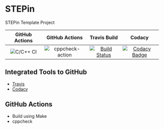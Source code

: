 # STEPin
STEPin Template Project

|GitHub Actions|GitHub Actions|Travis Build|Codacy|
|:-:|:-:|:--:|:--:|
|![C/C++ CI](https://github.com/Bharathgopal/STEPin/workflows/C/C++%20CI/badge.svg)|![cppcheck-action](https://github.com/Bharathgopal/STEPin/workflows/cppcheck-action/badge.svg)|[![Build Status](https://travis-ci.org/Bharathgopal/STEPin.svg?branch=master)](https://travis-ci.org/Bharathgopal/STEPin)|[![Codacy Badge](https://app.codacy.com/project/badge/Grade/fe19032a8c224195929dc60376cc441b)](https://www.codacy.com/manual/Bharathgopal/STEPin?utm_source=github.com&amp;utm_medium=referral&amp;utm_content=Bharathgopal/STEPin&amp;utm_campaign=Badge_Grade)


## Integrated Tools to GitHub
*  [Travis](travis-ci.org/)
*  [Codacy](https://www.codacy.com/)

## GitHub Actions
* Build using Make
* cppcheck
